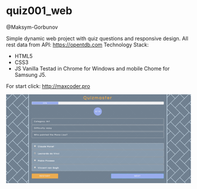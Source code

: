 # quiz001_web
@Maksym-Gorbunov

Simple dynamic web project with quiz questions and responsive design.
All rest data from API: https://opentdb.com
Technology Stack:
  * HTML5
  * CSS3
  * JS Vanilla
Testad in Chrome for Windows and mobile Chome for Samsung J5.


For start click: http://maxcoder.pro

![](quiz.png)




